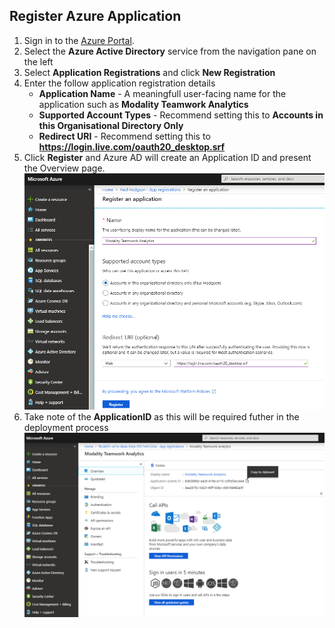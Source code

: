 ## Register Azure Application

1. Sign in to the [Azure Portal](https://azure.portal.com).
1. Select the **Azure Active Directory** service from the navigation pane on the left 
1. Select **Application Registrations** and click **New Registration**
1. Enter the follow application registration details
   *   **Application Name** - A meaningfull user-facing name for the application such as **Modality Teamwork Analytics**
   * **Supported Account Types** - Recommend setting this to **Accounts in this Organisational Directory Only**
   * **Redirect URI** - Recommend setting this to **https://login.live.com/oauth20_desktop.srf**
1. Click **Register** and Azure AD will create an Application ID and present the Overview page.
![application registration](images/applicationRegistration.png)
1. Take note of the **ApplicationID** as this will be required futher in the deployment process
![overview of application](images/applicationOverview.png)

